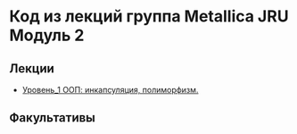 
# Код из лекций группа Metallica JRU Модуль 2

## Лекции
- [Уровень_1 ООП: инкапсуляция, полиморфизм.](https://github.com/tatianabakachJRU/metallicaJRUModule2/tree/main/src/lecture_1)

## Факультативы

